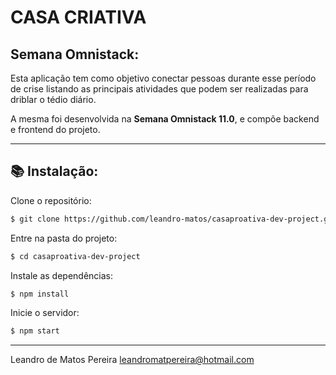 # CASA CRIATIVA
## Semana Omnistack:

Esta aplicação tem como objetivo conectar pessoas durante esse período de crise listando as principais atividades que podem ser realizadas para driblar o tédio diário.

A mesma foi desenvolvida na **Semana Omnistack 11.0**, e compõe backend e frontend do projeto.

---

## :books: Instalação:

Clone o repositório:
```sh
$ git clone https://github.com/leandro-matos/casaproativa-dev-project.git
```

Entre na pasta do projeto:
```sh
$ cd casaproativa-dev-project
```
Instale as dependências:
```sh
$ npm install
```
Inicie o servidor:
```sh
$ npm start
```

----------

Leandro de Matos Pereira
leandromatpereira@hotmail.com
